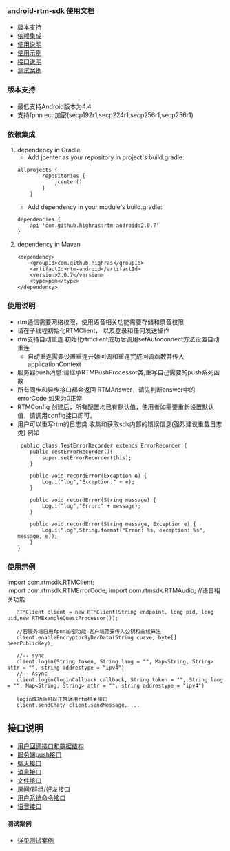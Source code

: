 ### android-rtm-sdk 使用文档
- [版本支持](#版本支持)
- [依赖集成](#依赖集成)
- [使用说明](#使用说明)
- [使用示例](#使用示例)
- [接口说明](#接口说明)
- [测试案例](#测试案例)

### 版本支持
- 最低支持Android版本为4.4
- 支持fpnn ecc加密(secp192r1,secp224r1,secp256r1,secp256r1)

### 依赖集成
1.  dependency in Gradle
    - Add jcenter as your repository in project's build.gradle:
    ~~~
    allprojects {
            repositories {
                jcenter()
            }
        }
    ~~~
    - Add dependency in your module's build.gradle:
    ~~~
    dependencies {
        api 'com.github.highras:rtm-android:2.0.7'
    }
    ~~~
2. dependency in Maven
    ~~~
    <dependency>
        <groupId>com.github.highras</groupId>
        <artifactId>rtm-android</artifactId>
        <version>2.0.7</version>
        <type>pom</type>
    </dependency>
    ~~~



### 使用说明
- rtm通信需要网络权限，使用语音相关功能需要存储和录音权限
- 请在子线程初始化RTMClient， 以及登录和任何发送操作
- rtm支持自动重连 初始化rtmclient成功后调用setAutoconnect方法设置自动重连
  - 自动重连需要设置重连开始回调和重连完成回调函数并传入applicationContext
- 服务器push消息:请继承RTMPushProcessor类,重写自己需要的push系列函数
- 所有同步和异步接口都会返回 RTMAnswer，请先判断answer中的errorCode 如果为0正常
- RTMConfig 创建后，所有配置均已有默认值，使用者如需要重新设置默认值，请调用config接口即可。
- 用户可以重写rtm的日志类 收集和获取sdk内部的错误信息(强烈建议重载日志类) 例如
    ~~~
     public class TestErrorRecorder extends ErrorRecorder {
        public TestErrorRecorder(){
            super.setErrorRecorder(this);
        }
    
        public void recordError(Exception e) {
            Log.i("log","Exception:" + e);
        }
    
        public void recordError(String message) {
            Log.i("log","Error:" + message);
        }
    
        public void recordError(String message, Exception e) {
            Log.i("log",String.format("Error: %s, exception: %s", message, e));
        }
    }
    ~~~

### 使用示例
import com.rtmsdk.RTMClient;<br>
import com.rtmsdk.RTMErrorCode;
import com.rtmsdk.RTMAudio; //语音相关功能

 ~~~
    RTMClient client = new RTMClient(String endpoint, long pid, long uid,new RTMExampleQuestProcessor());
    
    //若服务端启用fpnn加密功能 客户端需要传入公钥和曲线算法
    client.enableEncryptorByDerData(String curve, byte[] peerPublicKey);
    
    //-- sync
    client.login(String token, String lang = "", Map<String, String> attr = "", string addrestype = "ipv4")
    //-- Async
    client.login(loginCallback callback, String token = "", String lang = "", Map<String, String> attr = "", string addrestype = "ipv4")
    
    login成功后可以正常调用rtm相关接口
    client.sendChat/ client.sendMessage.....
~~~

##  接口说明
- [用户回调接口和数据结构](doc-zh/RTMUserInterface.md)
- [服务端push接口](doc-zh/RTMPush.md)
- [聊天接口](doc-zh/RTMChat.md)
- [消息接口](doc-zh/RTMessage.md)
- [文件接口](doc-zh/RTMFile.md)
- [房间/群组/好友接口](doc-zh/RTMRelationship.md)
- [用户系统命令接口](doc-zh/RTMUserSystem.md)
- [语音接口](doc-zh/RTMAudio.md)


#### 测试案例
- [详见测试案例](app/src/main/java/com/rtm)
